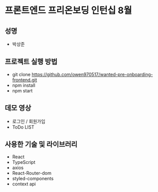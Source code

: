 # 프론트엔드 프리온보딩 인턴십 8월 

## 성명 
- 박상준

## 프로젝트 실행 방법 
- git clone https://github.com/owen970517/wanted-pre-onboarding-frontend.git
- npm install
- npm start

## 데모 영상 
- 로그인 / 회원가입
- ToDo LIST

## 사용한 기술 및 라이브러리
- React
- TypeScript
- axios
- React-Router-dom
- styled-components
- context api




